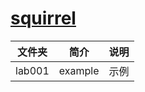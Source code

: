 # [squirrel](https://github.com/Masterminds/squirrel)

|文件夹|简介|说明|
|---|---|---|
|lab001|example|示例|
